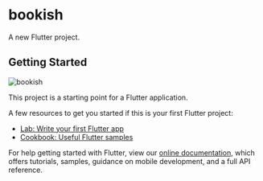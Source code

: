# bookish

A new Flutter project.

## Getting Started
![bookish](https://user-images.githubusercontent.com/24987373/136579348-18e2525b-9a4a-4f86-b09e-6aa10511cfe4.gif)

This project is a starting point for a Flutter application.


A few resources to get you started if this is your first Flutter project:

- [Lab: Write your first Flutter app](https://flutter.dev/docs/get-started/codelab)
- [Cookbook: Useful Flutter samples](https://flutter.dev/docs/cookbook)

For help getting started with Flutter, view our
[online documentation](https://flutter.dev/docs), which offers tutorials,
samples, guidance on mobile development, and a full API reference.
